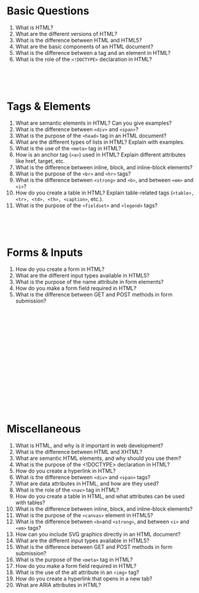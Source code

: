# Basic Questions

1. What is HTML?
2. What are the different versions of HTML?
3. What is the difference between HTML and HTML5?
4. What are the basic components of an HTML document?
5. What is the difference between a tag and an element in HTML?
6. What is the role of the `<!DOCTYPE>` declaration in HTML?

&nbsp;

&nbsp;

# Tags & Elements

1. What are semantic elements in HTML? Can you give examples?
2. What is the difference between `<div>` and `<span>`?
3. What is the purpose of the `<head>` tag in an HTML document?
4. What are the different types of lists in HTML? Explain with examples.
5. What is the use of the `<meta>` tag in HTML?
6. How is an anchor tag (`<a>`) used in HTML? Explain different attributes like href, target, etc.
7. What is the difference between inline, block, and inline-block elements?
8. What is the purpose of the `<br>` and `<hr>` tags?
9. What is the difference between `<strong>` and `<b>`, and between `<em>` and `<i>`?
10. How do you create a table in HTML? Explain table-related tags (`<table>, <tr>, <td>, <th>, <caption>`, etc.).
11. What is the purpose of the `<fieldset>` and `<legend>` tags?

&nbsp;

&nbsp;

# Forms & Inputs

1. How do you create a form in HTML?
2. What are the different input types available in HTML5?
3. What is the purpose of the name attribute in form elements?
4. How do you make a form field required in HTML?
5. What is the difference between GET and POST methods in form submission?

&nbsp;

&nbsp;

&nbsp;

&nbsp;

&nbsp;

&nbsp;

&nbsp;

&nbsp;

&nbsp;

# Miscellaneous

1. What is HTML, and why is it important in web development?
2. What is the difference between HTML and XHTML?
3. What are semantic HTML elements, and why should you use them?
4. What is the purpose of the <!DOCTYPE> declaration in HTML?
5. How do you create a hyperlink in HTML?
6. What is the difference between `<div>` and `<span>` tags?
7. What are data attributes in HTML, and how are they used?
8. What is the role of the `<nav>` tag in HTML?
9. How do you create a table in HTML, and what attributes can be used with tables?
10. What is the difference between inline, block, and inline-block elements?
11. What is the purpose of the `<canvas>` element in HTML5?
12. What is the difference between `<b>`and `<strong>`, and between `<i>` and `<em>` tags?
13. How can you include SVG graphics directly in an HTML document?
14. What are the different input types available in HTML5?
15. What is the difference between GET and POST methods in form submission?
16. What is the purpose of the `<meta>` tag in HTML?
17. How do you make a form field required in HTML?
18. What is the use of the alt attribute in an `<img>` tag?
19. How do you create a hyperlink that opens in a new tab?
20. What are ARIA attributes in HTML?
